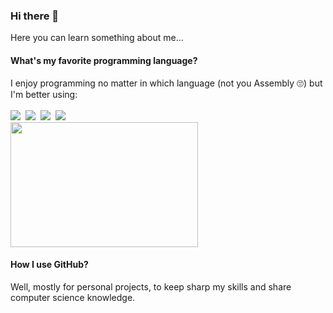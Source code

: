 ### Hi there 👋
Here you can learn something about me...
#### What's my favorite programming language?
I enjoy programming no matter in which language (not you Assembly 🙄) but I'm better using:
<br><br>
<img src="https://img.shields.io/static/v1?label=Java&style=flat-square&message=%20&logo=java&color=F80000&logoColor=white" />&nbsp;
<img src="https://img.shields.io/static/v1?label=C%2B%2B&style=flat-square&message=%20&logo=c%2B%2B&color=00599C&logoColor=white" />&nbsp;
<img src="https://img.shields.io/static/v1?label=JavaScript&style=flat-square&message=%20&logo=javascript&color=F7DF1E&logoColor=white" />&nbsp;
<img src="https://img.shields.io/static/v1?label=Python&style=flat-square&message=%20&logo=python&color=3776AB&logoColor=white" />&nbsp;
<br>
<img src="http://cdn.lowgif.com/full/29061c9bd3790e0e-para-come-ar-a-meditar-e-acalmar-a-mente-indiretas-do-bem.gif" height="200" width="300px"  />
<br>
#### How I use GitHub?
Well, mostly for personal projects, to keep sharp my skills and share computer science knowledge.
